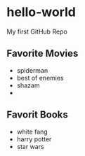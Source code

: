 # hello-world
My first GitHub Repo


## Favorite Movies

- spiderman
- best of enemies
- shazam
- 
## Favorit Books

- white fang
- harry potter
- star wars